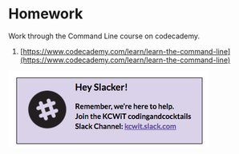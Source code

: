 # Homework

Work through the Command Line course on codecademy.

1.  [https://www.codecademy.com/learn/learn-the-command-line](https://www.codecademy.com/learn/learn-the-command-line)

[![](/images/slack.png)](http://kcwit.slack.com)